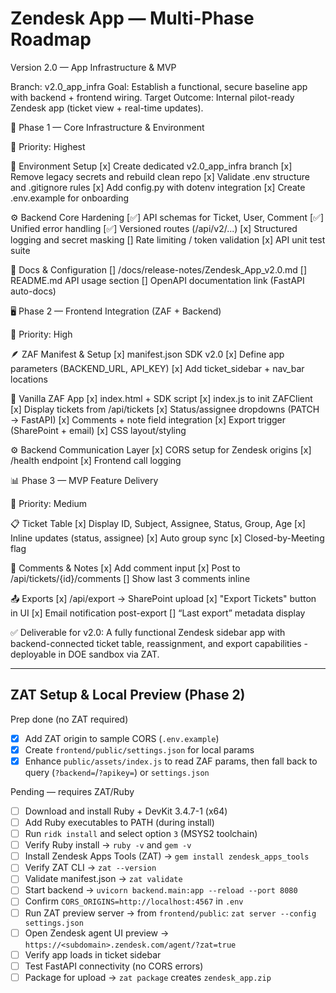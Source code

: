 # Zendesk App — Multi-Phase Roadmap
Version 2.0 — App Infrastructure & MVP

Branch: v2.0_app_infra
Goal: Establish a functional, secure baseline app with backend + frontend wiring.
Target Outcome: Internal pilot-ready Zendesk app (ticket view + real-time updates).

🧩 Phase 1 — Core Infrastructure & Environment

🥇 Priority: Highest

🔐 Environment Setup
[x] Create dedicated v2.0_app_infra branch
[x] Remove legacy secrets and rebuild clean repo
[x] Validate .env structure and .gitignore rules
[x] Add config.py with dotenv integration
[x] Create .env.example for onboarding

⚙️ Backend Core Hardening
[✅] API schemas for Ticket, User, Comment
[✅] Unified error handling
[✅] Versioned routes (/api/v2/...)
[x] Structured logging and secret masking
[] Rate limiting / token validation
[x] API unit test suite

🧱 Docs & Configuration
[] /docs/release-notes/Zendesk_App_v2.0.md
[] README.md API usage section
[] OpenAPI documentation link (FastAPI auto-docs)

🖥️ Phase 2 — Frontend Integration (ZAF + Backend)

🥇 Priority: High

🪶 ZAF Manifest & Setup
[x] manifest.json SDK v2.0
[x] Define app parameters (BACKEND_URL, API_KEY)
[x] Add ticket_sidebar + nav_bar locations

🧩 Vanilla ZAF App
[x] index.html + SDK script
[x] index.js to init ZAFClient
[x] Display tickets from /api/tickets
[x] Status/assignee dropdowns (PATCH → FastAPI)
[x] Comments + note field integration
[x] Export trigger (SharePoint + email)
[x] CSS layout/styling

⚙️ Backend Communication Layer
[x] CORS setup for Zendesk origins
[x] /health endpoint
[x] Frontend call logging

📊 Phase 3 — MVP Feature Delivery

🥈 Priority: Medium

📋 Ticket Table
[x] Display ID, Subject, Assignee, Status, Group, Age
[x] Inline updates (status, assignee)
[x] Auto group sync
[x] Closed-by-Meeting flag

💬 Comments & Notes
[x] Add comment input
[x] Post to /api/tickets/{id}/comments
[] Show last 3 comments inline

📤 Exports
[x] /api/export → SharePoint upload
[x] "Export Tickets" button in UI
[x] Email notification post-export
[] “Last export” metadata display

✅ Deliverable for v2.0:
A fully functional Zendesk sidebar app with backend-connected ticket table, reassignment, and export capabilities - deployable in DOE sandbox via ZAT.


---

## ZAT Setup & Local Preview (Phase 2)

Prep done (no ZAT required)
- [x] Add ZAT origin to sample CORS (`.env.example`)
- [x] Create `frontend/public/settings.json` for local params
- [x] Enhance `public/assets/index.js` to read ZAF params, then fall back to query (`?backend=`/`?apikey=`) or `settings.json`

Pending — requires ZAT/Ruby
- [ ] Download and install Ruby + DevKit 3.4.7-1 (x64)
- [ ] Add Ruby executables to PATH (during install)
- [ ] Run `ridk install` and select option `3` (MSYS2 toolchain)
- [ ] Verify Ruby install → `ruby -v` and `gem -v`
- [ ] Install Zendesk Apps Tools (ZAT) → `gem install zendesk_apps_tools`
- [ ] Verify ZAT CLI → `zat --version`
- [ ] Validate manifest.json → `zat validate`
- [ ] Start backend → `uvicorn backend.main:app --reload --port 8080`
- [ ] Confirm `CORS_ORIGINS=http://localhost:4567` in `.env`
- [ ] Run ZAT preview server → from `frontend/public`: `zat server --config settings.json`
- [ ] Open Zendesk agent UI preview → `https://<subdomain>.zendesk.com/agent/?zat=true`
- [ ] Verify app loads in ticket sidebar
- [ ] Test FastAPI connectivity (no CORS errors)
- [ ] Package for upload → `zat package` creates `zendesk_app.zip`
